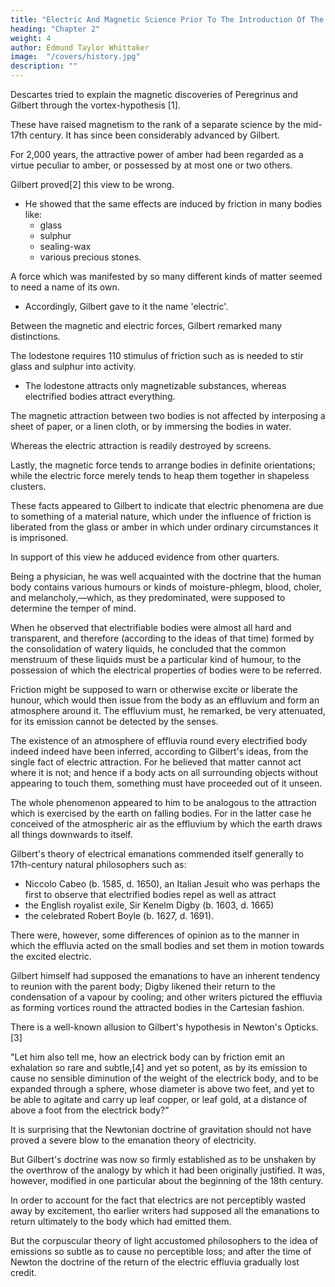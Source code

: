 ```yaml
---
title: "Electric And Magnetic Science Prior To The Introduction Of The Potentials"
heading: "Chapter 2"
weight: 4
author: Edmund Taylor Whittaker
image:  "/covers/history.jpg"
description: ""
---
```



Descartes tried to explain the magnetic discoveries of Peregrinus and Gilbert through the vortex-hypothesis [1].

These have raised magnetism to the rank of a separate science by the mid-17th century. It has since been considerably advanced by Gilbert.

For 2,000 years, the attractive power of amber had been regarded as a virtue peculiar to amber, or possessed by at most one or two others. 

Gilbert proved[2] this view to be wrong. 
- He showed that the same effects are induced by friction in many bodies like:
  - glass
  - sulphur
  - sealing-wax
  - various precious stones.

A force which was manifested by so many different kinds of matter seemed to need a name of its own.
- Accordingly, Gilbert gave to it the name 'electric'.

Between the magnetic and electric forces, Gilbert remarked many distinctions. 

The lodestone requires 110 stimulus of friction such as is needed to stir glass and sulphur into activity.
- The lodestone attracts only magnetizable substances, whereas electrified bodies attract everything. 

The magnetic attraction between two bodies is not affected by interposing a sheet of paper, or a linen cloth, or by immersing the bodies in water.

Whereas the electric attraction is readily destroyed by screens. 

Lastly, the magnetic force tends to arrange bodies in definite orientations; while the electric force merely tends to heap them together in shapeless clusters.

These facts appeared to Gilbert to indicate that electric phenomena are due to something of a material nature, which under the influence of friction is liberated from the glass or amber in which under ordinary circumstances it is imprisoned. 

In support of this view he adduced evidence from other quarters. 

Being a physician, he was well acquainted with the doctrine that the human body contains various humours or kinds of moisture-phlegm, blood, choler, and melancholy,—which, as they predominated, were supposed to determine the temper of mind. 

When he observed that electrifiable bodies were almost all hard and transparent, and therefore (according to the ideas of that time) formed by the consolidation of watery liquids, he concluded that the common menstruum of these liquids must be a particular kind of humour, to the possession of which the electrical properties of bodies were to be referred. 

Friction might be supposed to warn or otherwise excite or liberate the hunour, which would then issue from the body as an effluvium and form an atmosphere around it. The effluvium must, he remarked, be very attenuated, for its emission cannot be detected by the senses.

The existence of an atmosphere of effluvia round every electrified body indeed indeed have been inferred, according to Gilbert's ideas, from the single fact of electric attraction. For he believed that matter cannot act where it is not; and hence if a body acts on all surrounding objects without appearing to touch them, something must have proceeded out of it unseen.

The whole phenomenon appeared to him to be analogous to the attraction which is exercised by the earth on falling bodies. For in the latter case he conceived of the atmospheric air as the effluvium by which the earth draws all things downwards to itself.

Gilbert's theory of electrical emanations commended itself generally to 17th-century natural philosophers such as:
- Niccolo Cabeo (b. 1585, d. 1650), an Italian Jesuit who was perhaps the first to observe that electrified bodies repel as well as attract
- the English royalist exile, Sir Kenelm Digby (b. 1603, d. 1665)
- the celebrated Robert Boyle (b. 1627, d. 1691). 

There were, however, some differences of opinion as to the manner in which the effluvia acted on the small bodies and set them in motion towards the excited electric.

Gilbert himself had supposed the emanations to have an inherent tendency to reunion with the parent body; Digby likened their return to the condensation of a vapour by cooling; and other writers pictured the effluvia as forming vortices round the attracted bodies in the Cartesian fashion.

There is a well-known allusion to Gilbert's hypothesis in Newton's Opticks.[3]

"Let him also tell me, how an electrick body can by friction emit an exhalation so rare and subtle,[4] and yet so potent, as by its emission to cause no sensible diminution of the weight of the electrick body, and to be expanded through a sphere, whose diameter is above two feet, and yet to be able to agitate and carry up leaf copper, or leaf gold, at a distance of above a foot from the electrick body?”

It is surprising that the Newtonian doctrine of gravitation should not have proved a severe blow to the emanation theory of electricity. 

But Gilbert's doctrine was now so firmly established as to be unshaken by the overthrow of the analogy by which it had been originally justified. It was, however, modified in one particular about the beginning of the 18th century. 

In order to account for the fact that electrics are not perceptibly wasted away by excitement, tho earlier writers had supposed all the emanations to return ultimately to the body which had emitted them.

But the corpuscular theory of light accustomed philosophers to the idea of emissions so subtle as to cause no perceptible loss; and after the time of Newton the doctrine of the return of the electric effluvia gradually lost credit.

